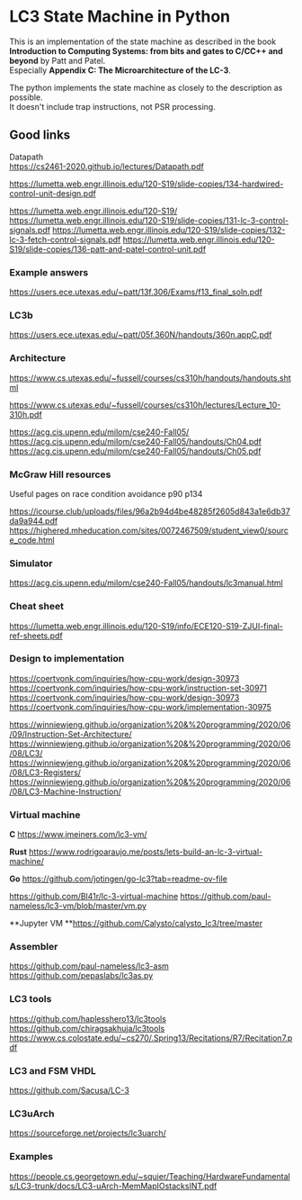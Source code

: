 # LC3 State Machine in Python

This is an implementation of the state machine as described in the book **Introduction to Computing Systems: from bits and gates to C/CC++ and beyond** by Patt and Patel.   
Especially **Appendix C: The Microarchitecture of the LC-3**.

The python implements the state machine as closely to the description as possible.   
It doesn't include trap instructions, not PSR processing.    

## Good links

Datapath   
https://cs2461-2020.github.io/lectures/Datapath.pdf

https://lumetta.web.engr.illinois.edu/120-S19/slide-copies/134-hardwired-control-unit-design.pdf

https://lumetta.web.engr.illinois.edu/120-S19/
https://lumetta.web.engr.illinois.edu/120-S19/slide-copies/131-lc-3-control-signals.pdf
https://lumetta.web.engr.illinois.edu/120-S19/slide-copies/132-lc-3-fetch-control-signals.pdf
https://lumetta.web.engr.illinois.edu/120-S19/slide-copies/136-patt-and-patel-control-unit.pdf

### Example answers
https://users.ece.utexas.edu/~patt/13f.306/Exams/f13_final_soln.pdf


### LC3b

https://users.ece.utexas.edu/~patt/05f.360N/handouts/360n.appC.pdf

### Architecture

https://www.cs.utexas.edu/~fussell/courses/cs310h/handouts/handouts.shtml

https://www.cs.utexas.edu/~fussell/courses/cs310h/lectures/Lecture_10-310h.pdf

https://acg.cis.upenn.edu/milom/cse240-Fall05/
https://acg.cis.upenn.edu/milom/cse240-Fall05/handouts/Ch04.pdf
https://acg.cis.upenn.edu/milom/cse240-Fall05/handouts/Ch05.pdf

### McGraw Hill resources
Useful pages on race condition avoidance
p90 p134

https://icourse.club/uploads/files/96a2b94d4be48285f2605d843a1e6db37da9a944.pdf
https://highered.mheducation.com/sites/0072467509/student_view0/source_code.html

### Simulator
https://acg.cis.upenn.edu/milom/cse240-Fall05/handouts/lc3manual.html

### Cheat sheet
https://lumetta.web.engr.illinois.edu/120-S19/info/ECE120-S19-ZJUI-final-ref-sheets.pdf

### Design to implementation
https://coertvonk.com/inquiries/how-cpu-work/design-30973
https://coertvonk.com/inquiries/how-cpu-work/instruction-set-30971
https://coertvonk.com/inquiries/how-cpu-work/design-30973
https://coertvonk.com/inquiries/how-cpu-work/implementation-30975

https://winniewjeng.github.io/organization%20&%20programming/2020/06/09/Instruction-Set-Architecture/
https://winniewjeng.github.io/organization%20&%20programming/2020/06/08/LC3/
https://winniewjeng.github.io/organization%20&%20programming/2020/06/08/LC3-Registers/
https://winniewjeng.github.io/organization%20&%20programming/2020/06/08/LC3-Machine-Instruction/

### Virtual machine
**C**
https://www.jmeiners.com/lc3-vm/

**Rust**
https://www.rodrigoaraujo.me/posts/lets-build-an-lc-3-virtual-machine/

**Go**
https://github.com/jotingen/go-lc3?tab=readme-ov-file

https://github.com/Bl41r/lc-3-virtual-machine
https://github.com/paul-nameless/lc3-vm/blob/master/vm.py

**Jupyter VM
**https://github.com/Calysto/calysto_lc3/tree/master

### Assembler
https://github.com/paul-nameless/lc3-asm
https://github.com/pepaslabs/lc3as.py

### LC3 tools
https://github.com/haplesshero13/lc3tools
https://github.com/chiragsakhuja/lc3tools
https://www.cs.colostate.edu/~cs270/.Spring13/Recitations/R7/Recitation7.pdf

### LC3 and FSM VHDL
https://github.com/Sacusa/LC-3

### LC3uArch
https://sourceforge.net/projects/lc3uarch/

### Examples
https://people.cs.georgetown.edu/~squier/Teaching/HardwareFundamentals/LC3-trunk/docs/LC3-uArch-MemMapIOstacksINT.pdf
